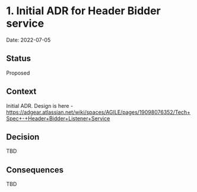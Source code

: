 # 1. Initial ADR for Header Bidder service

Date: 2022-07-05

## Status

Proposed

## Context

Initial ADR. Design is here - https://adgear.atlassian.net/wiki/spaces/AGILE/pages/19098076352/Tech+Spec+-+Header+Bidder+Listener+Service

## Decision

TBD

## Consequences

TBD
